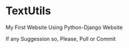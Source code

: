 # TextUtils
My First Website Using Python-Django Website

If any Suggession so, Please, Pull or Commit
